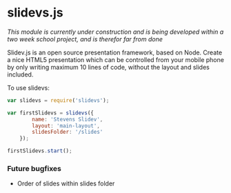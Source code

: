 # slidevs.js

*This module is currently under construction and is being developed within a two week school project, and is therefor far from done*

Slidev.js is an open source presentation framework, based on Node. Create a nice HTML5 presentation which can be controlled from your mobile phone by only writing maximum 10 lines of code, without the layout and slides included.

To use slidevs:

```javascript
var slidevs = require('slidevs');

var firstSlidevs = slidevs({
        name: 'Stevens Slidev',
        layout: 'main-layout',
        slidesFolder: '/slides'
    });

firstSlidevs.start();
```

### Future bugfixes
- Order of slides within slides folder
